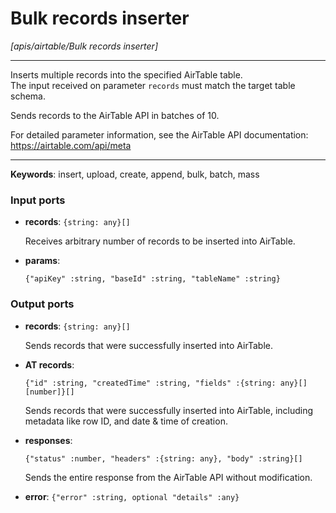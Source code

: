 # Bulk records inserter

_[apis/airtable/Bulk records inserter]_

---

Inserts multiple records into the specified AirTable table.  
The input received on parameter `records` must match the target table schema.  
  
Sends records to the AirTable API in batches of 10.  
  
For detailed parameter information, see the AirTable API documentation:  
https://airtable.com/api/meta  

---

__Keywords__: insert, upload, create, append, bulk, batch, mass

### Input ports

* __records__: ` {string: any}[] `

    Receives arbitrary number of records to be inserted into AirTable.  


* __params__: 
    ```
    {"apiKey" :string, "baseId" :string, "tableName" :string}
    ```

### Output ports

* __records__: ` {string: any}[] `

    Sends records that were successfully inserted into AirTable.  


* __AT records__: 
    ```
    {"id" :string, "createdTime" :string, "fields" :{string: any}[][number]}[]
    ```

    Sends records that were successfully inserted into AirTable, including metadata like row ID, and date & time of creation.  


* __responses__: 
    ```
    {"status" :number, "headers" :{string: any}, "body" :string}[]
    ```

    Sends the entire response from the AirTable API without modification.  


* __error__: ` {"error" :string, optional "details" :any} `

